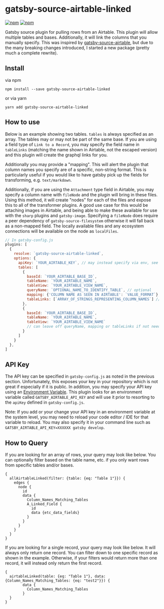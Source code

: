 # gatsby-source-airtable-linked

[![npm](https://img.shields.io/npm/v/gatsby-source-airtable-linked/latest.svg?style=flat-square)](https://www.npmjs.com/package/gatsby-source-airtable-linked)
[![npm](https://img.shields.io/npm/v/gatsby-source-airtable-linked/next.svg?style=flat-square)](https://www.npmjs.com/package/gatsby-source-airtable-linked)

Gatsby source plugin for pulling rows from an Airtable. This plugin will allow multiple tables and bases. Additionally, it will link the columns that you manually specify. This was inspired by [gatsby-source-airtable](https://github.com/kevzettler/gatsby-source-airtable), but due to the many breaking changes introduced, I started a new package (pretty much a complete rewrite).

## Install

via npm

`npm install --save gatsby-source-airtable-linked`

or via yarn

`yarn add gatsby-source-airtable-linked`

## How to use

Below is an example showing two tables. `tables` is always specified as an array. The tables may or may not be part of the same base. If you are using a field type of `Link to a Record`, you may specify the field name in `tableLinks` (matching the name shown in Airtable, not the escaped version) and this plugin will create the graphql links for you.

Additionally you may provide a "mapping". This will alert the plugin that column names you specify are of a specific, non-string format. This is particularly useful if you would like to have gatsby pick up the fields for transforming, e.g. `text/markdown`. 

Additionally, if you are using the `Attachment` type field in Airtable, you may specify a column name with `fileNode` and the plugin will bring in these files. Using this method, it will create "nodes" for each of the files and expose this to all of the transformer plugins. A good use case for this would be attaching images in Airtable, and being able to make these available for use with the `sharp` plugins and `gatsby-image`. Specifying a `fileNode` does require a peer dependency of `gatsby-source-filesystem` otherwise it will fall back as a non-mapped field. The locally available files and any ecosystem connections will be available on the node as `localFiles`.

```javascript
// In gatsby-config.js
plugins: [
  {
    resolve: `gatsby-source-airtable-linked`,
    options: {
      apiKey: `YOUR_AIRTABLE_KEY`, // may instead specify via env, see below
      tables: [
        {
          baseId: `YOUR_AIRTABLE_BASE_ID`,
          tableName: `YOUR_AIRTABLE_NAME`,
          tableView: `YOUR_AIRTABLE_VIEW_NAME`,
          queryName: `OPTIONAL_NAME_TO_IDENTIFY_TABLE`, // optional
          mapping: {'COLUMN NAME AS SEEN IN AIRTABLE': `VALUE_FORMAT`}, // optional
          tableLinks: [`ARRAY_OF_STRINGS_REPRESENTING_COLUMN_NAMES`] // optional
        },
        {
          baseId: `YOUR_AIRTABLE_BASE_ID`,
          tableName: `YOUR_AIRTABLE_NAME`,
          tableView: `YOUR_AIRTABLE_VIEW_NAME`
          // can leave off queryName, mapping or tableLinks if not needed
        }
      ]
    }
  },
]
```

## API Key

The API key can be specified in `gatsby-config.js` as noted in the previous section. Unfortunately, this exposes your key in your repository which is not great if especially if it is public. In addition, you may specify your API key using an [Environment Variable](https://www.gatsbyjs.org/docs/environment-variables/). This plugin looks for an environment variable called `GATSBY_AIRTABLE_API_KEY` and will use it prior to resorting to the `apiKey` defined in `gatsby-config.js`.

Note: If you add or your change your API key in an environment variable at the system level, you may need to reload your code editor / IDE for that variable to reload. You may also specify it in your command line such as `GATSBY_AIRTABLE_API_KEY=XXXXXX gatsby develop`.

## How to Query

If you are looking for an array of rows, your query may look like below. You can optionally filter based on the table name, etc. if you only want rows from specific tables and/or bases.

```
{
  allAirtableLinked(filter: {table: {eq: "Table 1"}}) {
    edges {
      node {
        id
        data {
          Column_Names_Matching_Tables
          A_Linked_Field {
            id
            data {etc_data_fields}
          }
        }
      }
    }
  }
}
```

If you are looking for a single record, your query may look like below. It will always only return one record. You can filter down to one specific record as shown in the example. Otherwise, if your filters would return more than one record, it will instead only return the first record.

```
{
  airtableLinked(table: {eq: "Table 1"}, data: {Column_Names_Matching_Tables: {eq: "test2"}}) {
		data {
		  Column_Names_Matching_Tables
		}
  }
}
```
